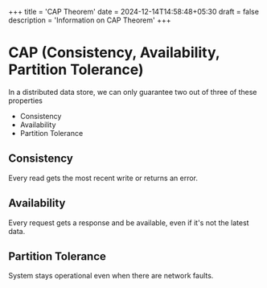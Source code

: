 +++
title = 'CAP Theorem'
date = 2024-12-14T14:58:48+05:30
draft = false
description = 'Information on CAP Theorem'
+++

# CAP (Consistency, Availability, Partition Tolerance)

In a distributed data store, we can only guarantee two out of three of these properties

- Consistency
- Availability
- Partition Tolerance

## Consistency

Every read gets the most recent write or returns an error.

## Availability

Every request gets a response and be available, even if it's not the latest data.

## Partition Tolerance

System stays operational even when there are network faults.
